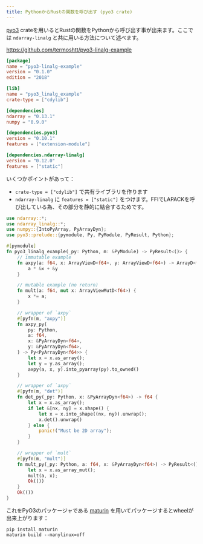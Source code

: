 ```yaml
---
title: PythonからRustの関数を呼び出す (pyo3 crate)
---
```


[pyo3](https://github.com/PyO3/pyo3) crateを用いるとRustの関数をPythonから呼び出す事が出来ます。ここでは `ndarray-linalg` と共に用いる方法について述べます。

https://github.com/termoshtt/pyo3-linalg-example

```toml
[package]
name = "pyo3-linalg-example"
version = "0.1.0"
edition = "2018"

[lib]
name = "pyo3_linalg_example"
crate-type = ["cdylib"]

[dependencies]
ndarray = "0.13.1"
numpy = "0.9.0"

[dependencies.pyo3]
version = "0.10.1"
features = ["extension-module"]

[dependencies.ndarray-linalg]
version = "0.12.0"
features = ["static"]
```

いくつかポイントがあって：

- `crate-type = ["cdylib"]` で共有ライブラリを作ります
- `ndarray-linalg` に `features = ["static"]` をつけます。FFIでLAPACKを呼び出している為、その部分を静的に結合するためです。

```rust
use ndarray::*;
use ndarray_linalg::*;
use numpy::{IntoPyArray, PyArrayDyn};
use pyo3::prelude::{pymodule, Py, PyModule, PyResult, Python};

#[pymodule]
fn pyo3_linalg_example(_py: Python, m: &PyModule) -> PyResult<()> {
    // immutable example
    fn axpy(a: f64, x: ArrayViewD<f64>, y: ArrayViewD<f64>) -> ArrayD<f64> {
        a * &x + &y
    }

    // mutable example (no return)
    fn mult(a: f64, mut x: ArrayViewMutD<f64>) {
        x *= a;
    }

    // wrapper of `axpy`
    #[pyfn(m, "axpy")]
    fn axpy_py(
        py: Python,
        a: f64,
        x: &PyArrayDyn<f64>,
        y: &PyArrayDyn<f64>,
    ) -> Py<PyArrayDyn<f64>> {
        let x = x.as_array();
        let y = y.as_array();
        axpy(a, x, y).into_pyarray(py).to_owned()
    }

    // wrapper of `axpy`
    #[pyfn(m, "det")]
    fn det_py(_py: Python, x: &PyArrayDyn<f64>) -> f64 {
        let x = x.as_array();
        if let &[nx, ny] = x.shape() {
            let x = x.into_shape((nx, ny)).unwrap();
            x.det().unwrap()
        } else {
            panic!("Must be 2D array");
        }
    }

    // wrapper of `mult`
    #[pyfn(m, "mult")]
    fn mult_py(_py: Python, a: f64, x: &PyArrayDyn<f64>) -> PyResult<()> {
        let x = x.as_array_mut();
        mult(a, x);
        Ok(())
    }
    Ok(())
}
```

これをPyO3のパッケージャである [maturin](https://github.com/PyO3/maturin) を用いてパッケージするとwheelが出来上がります：

```shell
pip install maturin
maturin build --manylinux=off
```
